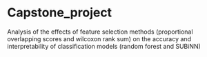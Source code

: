 # Capstone_project
Analysis of the effects of feature selection methods (proportional overlapping scores and wilcoxon rank sum) 
on the accuracy and interpretability of classification models (random forest and SUBiNN)
